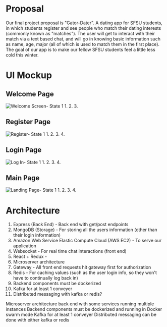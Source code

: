 # Proposal
Our final project proposal is "Gator-Dater". A dating app for SFSU students, in which students register and see people who match their
dating interests (commonly known as "matches"). The user will get to interact with their match via a text based chat, and will go in
knowing basic information such as name, age, major (all of which is used to match them in the first place). The goal of our app is
to make our fellow SFSU students feel a little less cold this winter.

# UI Mockup
## Welcome Page
![Welcome Screen- State 1](https://user-images.githubusercontent.com/45413260/68814532-f01dc800-062d-11ea-9e7a-243905ded489.png)
1.
2.
3.
## Register Page
![Register- State 1](https://user-images.githubusercontent.com/45413260/68814554-fc098a00-062d-11ea-9611-d8ca441e8be1.png)
1.
2.
3.
4.
## Login Page
![Log In- State 1](https://user-images.githubusercontent.com/45413260/68814562-00ce3e00-062e-11ea-9e10-14eff1b66a1b.png)
1.
2.
3.
4.
## Main Page
![Landing Page- State 1](https://user-images.githubusercontent.com/45413260/68814573-0592f200-062e-11ea-84a9-4d9912cc920a.png)
1.
2.
3.
4.
# Architecture
1. Express (Back End) - Back end with get/post endpoints
2. MongoDB (Storage) - For storing all the users information (other than their login information)
3. Amazon Web Service Elastic Compute Cloud (AWS EC2) - To serve our application
4. Websocket - For real time chat interactions (front end)
5. React + Redux -
5. Microserver architecture
6. Gateway - All front end requests hit gateway first for authorization
7. Redis - For caching values (such as the user login info, so they won't have to continually log back in)
8. Backend components must be dockerized
9. Kafka for at least 1 conveyer
10. Distributed messaging with kafka or redis?

Microserver architecture back end with some services running multiple instances
Backend components must be dockerized and running in Docker swarm mode
Kafka for at least 1 conveyer
Distributed messaging can be done with either kafka or redis
